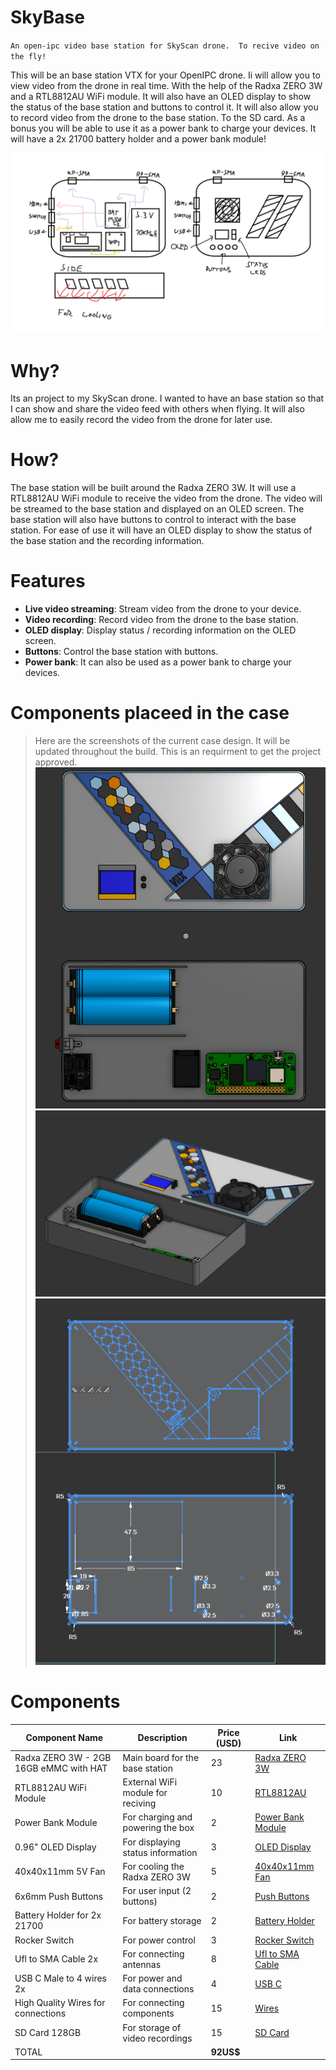 # SkyBase
``An open-ipc video base station for SkyScan drone.  To recive video on the fly!``

This will be an base station VTX for your OpenIPC drone. Ii will allow you to view video from the drone in real time. With the help of the Radxa ZERO 3W and a RTL8812AU WiFi module. It will also have an OLED display to show the status of the base station and buttons to control it.
It will also allow you to record video from the drone to the base station. To the SD card. As a bonus you will be able to use it as a power bank to charge your devices. It will have a 2x 21700 battery holder and a power bank module!

![sketch](/img/sketch.png)

# Why?
Its an project to my SkyScan drone. I wanted to have an base station so that I can show and share the video feed with others when flying. It will also allow me to easily record the video from the drone for later use.

# How?
The base station will be built around the Radxa ZERO 3W. It will use a RTL8812AU WiFi module to receive the video from the drone. The video will be streamed to the base station and displayed on an OLED screen. The base station will also have buttons to control to interact with the base station. For ease of use it will have an OLED display to show the status of the base station and the recording information.
# Features
- **Live video streaming**: Stream video from the drone to your device.
- **Video recording**: Record video from the drone to the base station.
- **OLED display**: Display status / recording information on the OLED screen.
- **Buttons**: Control the base station with buttons.
- **Power bank**: It can also be used as a power bank to charge your devices.

# Components placeed in the case
> Here are the screenshots of the current case design. It will be updated throughout the build. This is an requirment to get the project approved.
![top](/img/top.png)
![back](/img/back.png)
![Drawing](/img/case.png)

# Components
| Component Name          | Description                                  | Price (USD) | Link                                                                 |
|-------------------------|----------------------------------------------|-------------|----------------------------------------------------------------------|
| Radxa ZERO 3W - 2GB 16GB eMMC with HAT        | Main board for the base station               | 23       | [Radxa ZERO 3W](https://www.aliexpress.com/item/1005008926850854.html)                           |
| RTL8812AU WiFi Module   | External WiFi module for reciving       | 10          | [RTL8812AU](https://www.aliexpress.com/item/1005008617329103.html)                                   |
| Power Bank Module        | For charging and powering the box          | 2          | [Power Bank Module](https://www.aliexpress.com/item/1005005672785825.html)                           |
| 0.96" OLED Display       | For displaying status information          | 3          | [OLED Display](https://www.aliexpress.com/item/1005006141235306.html)                                 |
| 40x40x11mm 5V Fan          | For cooling the Radxa ZERO 3W              | 5          | [40x40x11mm Fan](https://www.aliexpress.com/item/1005002625465685.html)                               |
| 6x6mm Push Buttons       | For user input (2 buttons)                | 2          | [Push Buttons](https://www.aliexpress.com/item/4001166999847.html)                                 |
| Battery Holder for 2x 21700 | For battery storage                        | 2          | [Battery Holder](https://www.aliexpress.com/item/1005007474702125.html)                               |
| Rocker Switch            | For power control                          | 3          | [Rocker Switch](https://www.aliexpress.com/item/1005006360929070.html)                               |
| Ufl to SMA Cable 2x | For connecting antennas                   | 8         | [Ufl to SMA Cable](https://www.aliexpress.com/item/4000848776660.html)                             |
| USB C Male to 4 wires 2x | For power and data connections | 4          | [USB C](https://www.aliexpress.com/item/1005005912113279.html)                                 |
| High Quality Wires for connections | For connecting components | 15          | [Wires](https://www.aliexpress.com/item/1005005450270866.html)                                 |
| SD Card 128GB | For storage of video recordings | 15          | [SD Card](https://www.aliexpress.com/item/1005005947146666.html)                                 |
| TOTAL                   |                                              | **92US$**     |
